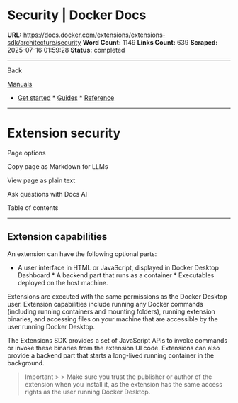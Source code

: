 # Security | Docker Docs

**URL:** https://docs.docker.com/extensions/extensions-sdk/architecture/security
**Word Count:** 1149
**Links Count:** 639
**Scraped:** 2025-07-16 01:59:28
**Status:** completed

---

Back

[Manuals](https://docs.docker.com/manuals/)

  * [Get started](https://docs.docker.com/get-started/)   * [Guides](https://docs.docker.com/guides/)   * [Reference](https://docs.docker.com/reference/)

* * *

# Extension security

Page options

Copy page as Markdown for LLMs

View page as plain text

Ask questions with Docs AI

Table of contents

* * *

## Extension capabilities

An extension can have the following optional parts:

  * A user interface in HTML or JavaScript, displayed in Docker Desktop Dashboard   * A backend part that runs as a container   * Executables deployed on the host machine.

Extensions are executed with the same permissions as the Docker Desktop user. Extension capabilities include running any Docker commands \(including running containers and mounting folders\), running extension binaries, and accessing files on your machine that are accessible by the user running Docker Desktop.

The Extensions SDK provides a set of JavaScript APIs to invoke commands or invoke these binaries from the extension UI code. Extensions can also provide a backend part that starts a long-lived running container in the background.

> Important >  > Make sure you trust the publisher or author of the extension when you install it, as the extension has the same access rights as the user running Docker Desktop.